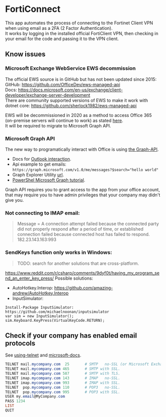 
# FortiConnect
This app automates the process of connecting to the Fortinet Client VPN when using email as a 2FA (2 Factor Authentication).  
It works by logging in the installed official FortiClient VPN, then checking in your email for the code and passing it to the VPN client.


## Know issues

### Microsoft Exchange WebService EWS decommission

The official EWS source is in GitHub but has not been updated since 2015:
GitHub: https://github.com/OfficeDev/ews-managed-api  
Docs: https://docs.microsoft.com/en-us/exchange/client-developer/exchange-server-development  
There are community supported versions of EWS to make it work with dotnet core:
https://github.com/sherlock1982/ews-managed-api

EWS will be decommissioned in 2020 as a method to access Office 365 (on-premise servers will continue to work)
as stated [here](http://techgenix.com/ews-no-updates/ ).  
It will be required to migrate to Microsoft Graph API.  

### Microsoft Graph API
The new way to programatically interact with Office is using [the Graph-API](https://docs.microsoft.com/en-us/graph/overview ). 
- Docs for [Outlook interaction](https://docs.microsoft.com/en-us/graph/api/resources/mail-api-overview?view=graph-rest-1.0 ).
- Api example to get emails: `https://graph.microsoft.com/v1.0/me/messages?$search="hello world"`
- Graph Explorer Utility [url](https://developer.microsoft.com/en-us/graph/graph-explorer ). 
- [PowerShel Microsoft Graph tutorial](https://www.youtube.com/watch?v=6CIZWac0TBE ).

Graph API requires you to grant access to the app from your office account,
that may require you to have admin privileges that your company may didn't give you.



### Not connecting to IMAP email:
> Message = A connection attempt failed because the connected party did not properly respond after a period of time, or established connection failed because connected host has failed to respond. 182.23.143.163:993

### SendKeys function only works in Windows:
> TODO: search for another solutions that are cross-platform.

https://www.reddit.com/r/csharp/comments/9dyf0t/having_my_program_send_an_enter_key_press/
Possible solutions:
- AutoHotkey.Interop: https://github.com/amazing-andrew/AutoHotkey.Interop
- InputSimulator:
```
Install-Package InputSimulator: https://github.com/michaelnoonan/inputsimulator
var sim = new InputSimulator();
sim.Keyboard.KeyPress(VirtualKeyCode.RETURN);
```


## Check if your company has enabled email protocols
See [using-telnet](https://inthetechpit.com/2019/07/23/telnet-to-test-connection-to-pop3-imap ) and 
[microsoft-docs](https://docs.microsoft.com/en-us/exchange/mail-flow/test-smtp-with-telnet ).  
```ps1
TELNET mail.mycompany.com  25		# SMTP   no-SSL (or Microsoft Exchange).
TELNET mail.mycompany.com 465		# SMTP with SSL.
TELNET mail.mycompany.com 587		# SMTP with TLS.
TELNET imap.mycompany.com 143		# IMAP   no-SSL.
TELNET imap.mycompany.com 993		# IMAP with SSL.
TELNET  pop.mycompany.com 110		# POP3   no-SSL.
TELNET  pop.mycompany.com 995		# POP3 with SSL.
USER my.email@MyCompany.com
PASS 1234
LIST
QUIT
```
